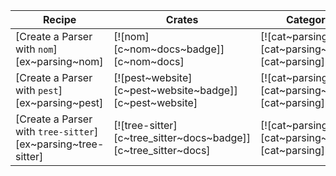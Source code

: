| Recipe | Crates | Categories |
|--------|--------|------------|
| [Create a Parser with `nom`][ex~parsing~nom] | [![nom][c~nom~docs~badge]][c~nom~docs] | [![cat~parsing][cat~parsing~badge]][cat~parsing] |
| [Create a Parser with `pest`][ex~parsing~pest] | [![pest~website][c~pest~website~badge]][c~pest~website] | [![cat~parsing][cat~parsing~badge]][cat~parsing] |
| [Create a Parser with `tree-sitter`][ex~parsing~tree-sitter] | [![tree-sitter][c~tree_sitter~docs~badge]][c~tree_sitter~docs] | [![cat~parsing][cat~parsing~badge]][cat~parsing] |
